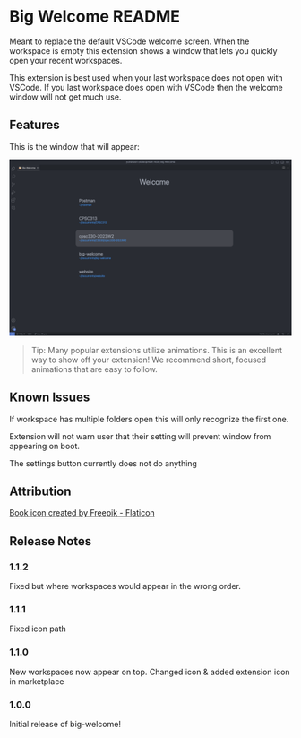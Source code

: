 # Big Welcome README

Meant to replace the default VSCode welcome screen. When the workspace is empty this extension shows a window that lets you quickly open your recent workspaces.

This extension is best used when your last workspace does not open with VSCode. If you last workspace does open with VSCode then the welcome window will not get much use.

## Features

This is the window that will appear:

![demo screenshot](src/demo-screenshot.png)

> Tip: Many popular extensions utilize animations. This is an excellent way to show off your extension! We recommend short, focused animations that are easy to follow.

## Known Issues

If workspace has multiple folders open this will only recognize the first one.

Extension will not warn user that their setting will prevent window from appearing on boot.

The settings button currently does not do anything

## Attribution

<a href="https://www.flaticon.com/free-icons/book" title="book icons">Book icon created by Freepik - Flaticon</a>

## Release Notes

### 1.1.2

Fixed but where workspaces would appear in the wrong order.

### 1.1.1

Fixed icon path

### 1.1.0

New workspaces now appear on top. Changed icon & added extension icon in marketplace

### 1.0.0

Initial release of big-welcome!
